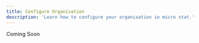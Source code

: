 ```yaml
---
title: Configure Organisation
description: 'Learn how to configure your organisation in micro stat.'
---
```


Coming Soon
